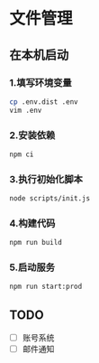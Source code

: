 # 文件管理

## 在本机启动
### 1.填写环境变量
```bash
cp .env.dist .env
vim .env
```

### 2.安装依赖
```bash
npm ci
```

### 3.执行初始化脚本
```bash
node scripts/init.js
```

### 4.构建代码
```bash
npm run build
```

### 5.启动服务
```bash
npm run start:prod
```

## TODO
-[ ] 账号系统
-[ ] 邮件通知
